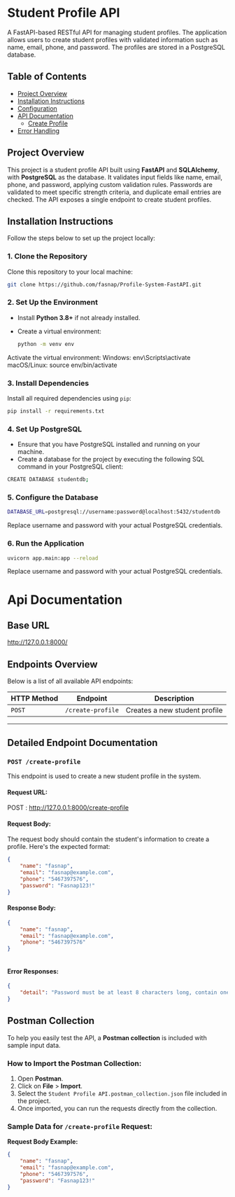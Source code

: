 # Student Profile API

A FastAPI-based RESTful API for managing student profiles. The application allows users to create student profiles with validated information such as name, email, phone, and password. The profiles are stored in a PostgreSQL database.

## Table of Contents

- [Project Overview](#project-overview)
- [Installation Instructions](#installation-instructions)
- [Configuration](#configuration)
- [API Documentation](#api-documentation)
  - [Create Profile](#create-profile)
- [Error Handling](#error-handling)


## Project Overview

This project is a student profile API built using **FastAPI** and **SQLAlchemy**, with **PostgreSQL** as the database. It validates input fields like name, email, phone, and password, applying custom validation rules. Passwords are validated to meet specific strength criteria, and duplicate email entries are checked. The API exposes a single endpoint to create student profiles.

## Installation Instructions

Follow the steps below to set up the project locally:

### 1. Clone the Repository

Clone this repository to your local machine:

```bash
git clone https://github.com/fasnap/Profile-System-FastAPI.git
```

### 2. Set Up the Environment

- Install **Python 3.8+** if not already installed.
- Create a virtual environment:

  ```bash
  python -m venv env
  ```
Activate the virtual environment:
Windows: env\Scripts\activate
macOS/Linux: source env/bin/activate

### 3. Install Dependencies

Install all required dependencies using `pip`:

```bash
pip install -r requirements.txt
```

### 4. Set Up PostgreSQL
- Ensure that you have PostgreSQL installed and running on your machine.
- Create a database for the project by executing the following SQL command in your PostgreSQL client:
```bash
CREATE DATABASE studentdb;
```

### 5. Configure the Database

```bash
DATABASE_URL=postgresql://username:password@localhost:5432/studentdb

```
Replace username and password with your actual PostgreSQL credentials.

### 6. Run the Application

```bash
uvicorn app.main:app --reload

```
Replace username and password with your actual PostgreSQL credentials.

# Api Documentation

## Base URL
http://127.0.0.1:8000/

## Endpoints Overview

Below is a list of all available API endpoints:

| HTTP Method | Endpoint          | Description                                 |
|-------------|-------------------|---------------------------------------------|
| `POST`      | `/create-profile`  | Creates a new student profile               |

---

## Detailed Endpoint Documentation

### `POST /create-profile`

This endpoint is used to create a new student profile in the system.

#### Request URL:
POST : http://127.0.0.1:8000/create-profile


#### Request Body:

The request body should contain the student's information to create a profile. Here's the expected format:

```json
{
    "name": "fasnap",
    "email": "fasnap@example.com",
    "phone": "5467397576",
    "password": "Fasnap123!"
}
```
#### Response Body:
```json
{
    "name": "fasnap",
    "email": "fasnap@example.com",
    "phone": "5467397576"
}
    
```

#### Error Responses:
```json
{
    "detail": "Password must be at least 8 characters long, contain one uppercase, one lowercase, one digit, and one special character."
}
```

## Postman Collection

To help you easily test the API, a **Postman collection** is included with sample input data.

### How to Import the Postman Collection:

1. Open **Postman**.
2. Click on **File** > **Import**.
3. Select the `Student Profile API.postman_collection.json` file included in the project.
4. Once imported, you can run the requests directly from the collection.

### Sample Data for `/create-profile` Request:

**Request Body Example:**

```json
{
    "name": "fasnap",
    "email": "fasnap@example.com",
    "phone": "5467397576",
    "password": "Fasnap123!"
}
```